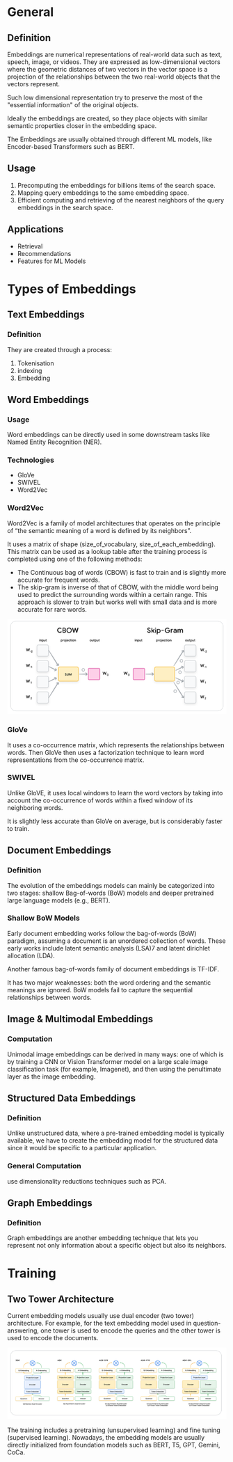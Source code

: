 # General
## Definition
Embeddings are numerical representations of real-world data such as text,
speech, image, or videos. They are expressed as low-dimensional vectors where the
geometric distances of two vectors in the vector space is a projection of the relationships
between the two real-world objects that the vectors represent.

Such low dimensional representation try to preserve the most of the "essential information" of the
original objects.

Ideally the embeddings are created, so they place objects with similar semantic properties
closer in the embedding space.

The Embeddings are usually obtained through different ML models, like Encoder-based Transformers such as BERT.

## Usage
1. Precomputing the embeddings for billions items of the search space.
2. Mapping query embeddings to the same embedding space.
3. Efficient computing and retrieving of the nearest neighbors of the query embeddings in
the search space.

## Applications
- Retrieval
- Recommendations
- Features for ML Models

# Types of Embeddings
## Text Embeddings
### Definition
They are created through a process:
1. Tokenisation
2. indexing
3. Embedding

## Word Embeddings
### Usage
Word embeddings can be directly used in some downstream tasks like Named Entity
Recognition (NER).

### Technologies
- GloVe
- SWIVEL
- Word2Vec

### Word2Vec
Word2Vec is a family of model architectures that operates on the principle of “the semantic
meaning of a word is defined by its neighbors”.

It uses a matrix of shape (size_of_vocabulary, size_of_each_embedding). 
This matrix can be used as a lookup table after the training process is completed using one of the following methods:
- The Continuous bag of words (CBOW)  is fast to train and is slightly more accurate for frequent words.
- The skip-gram is inverse of that of CBOW, with the middle word
being used to predict the surrounding words within a certain range. This approach is
slower to train but works well with small data and is more accurate for rare words.

![CBOW & Skip-Gram](./images/cbow_skip_gram.png)

### GloVe
It uses a co-occurrence matrix, which represents the relationships between words. 
Then GloVe then uses a factorization technique to learn word representations
from the co-occurrence matrix.

### SWIVEL
Unlike GloVE, it uses local windows to learn the word vectors by taking into
account the co-occurrence of words within a fixed window of its neighboring words.

It is slightly less accurate than GloVe on average, but is considerably faster to train.

## Document Embeddings
### Definition
The evolution of the embeddings models can mainly be
categorized into two stages: shallow Bag-of-words (BoW) models and deeper pretrained
large language models (e.g., BERT).

### Shallow BoW Models
Early document embedding works follow the bag-of-words (BoW) paradigm, assuming a
document is an unordered collection of words. These early works include latent semantic
analysis (LSA)7 and latent dirichlet allocation (LDA).

Another famous bag-of-words family of document embeddings is TF-IDF.

It has two major weaknesses: both the word  ordering and the semantic meanings are ignored. 
BoW models fail to capture the sequential relationships between words.

## Image & Multimodal Embeddings
### Computation
Unimodal image embeddings can be derived in many ways: one of which is by training a
CNN or Vision Transformer model on a large scale image classification task (for example,
Imagenet), and then using the penultimate layer as the image embedding.

## Structured Data Embeddings
### Definition
Unlike unstructured data, where a pre-trained embedding model is typically available, we
have to create the embedding model for the structured data since it would be specific to
a particular application.

### General Computation
use dimensionality reductions techniques such as PCA.

## Graph Embeddings
### Definition
Graph embeddings are another embedding technique that lets you represent not
only information about a specific object but also its neighbors.

# Training
## Two Tower Architecture
Current embedding models usually use dual encoder (two tower) architecture. For example,
for the text embedding model used in question-answering, one tower is used to encode
the queries and the other tower is used to encode the documents.

![Two Tower Architecture](./images/two_tower_architecture.png)

The training includes a pretraining (unsupervised learning) and fine tuning (supervised
learning). Nowadays, the embedding models are usually directly initialized from foundation
models such as BERT, T5, GPT, Gemini, CoCa.